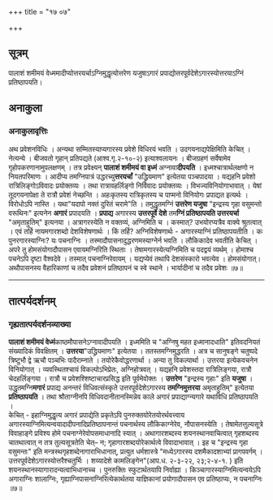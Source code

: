 +++
title = "१७ ०७"

+++
## सूत्रम्
पालाशं शमीमयं वेध्ममादीप्योत्तरयर्चाऽग्निमुद्धृत्योत्तरेण यजुषाऽगारं प्रपाद्योत्तरपूर्वदेशेऽगारस्योत्तरयाऽग्निं प्रतिष्ठापयति।

## अनाकुला
### अनाकुलावृत्तिः
अथ प्रवेशनविधिः ।
अन्यथा सम्मितस्याप्यगारस्य प्रवेशे विधिरयं भवति ।
उदगयनाद्यपेक्षिमिति केचित् ।
नेत्यन्ये ।
बीजवतो गृहान् प्रतिपद्यते (आश्व.गृ.२-१०-२) इत्याश्वलायनः ।
बीजग्रहणं सर्वेषामेव गृहोपकरणानामुपलक्षणम् ।
तत्र प्रवेक्ष्यन् **पालाशं शमीमयं वा इध्मं** अग्नावा**दीपयति** ।
इध्मश्चात्रार्थलक्षणो न नियतपरिमाणः ।
आदीप्य तमग्निपात्रं उद्धरच्यु**त्तरयर्चां** "उद्ध्रियमाण" इत्येतया पञ्चपादया ।
यद्यहनि प्रवेशो रात्रिलिङ्गोऽविवादः प्रयोक्तव्यः ।
तथा रात्रावहर्लिङ्गो निर्विवादः प्रयोक्तव्यः ।
विभज्यविनियोगाभावात् ।
येषां तूदगयनापेक्षा ते रात्रौ प्रवेशं नेच्छन्ति ।
अहःकृतस्य रात्रिकृतस्य च पाप्मनो विनियोगः प्रपाद्यत इत्यर्थः ।
विरोधोऽपि नास्ति ।
यथा"यदापो नक्तं दुरितं चरामे"ति ।
तमुद्धृतमग्निं **उत्तरेण यजुषा** "इन्द्रस्य गृहा वसुमन्तो वरूथिनः" इत्यनेन **अगारं** प्रपादयति ।
**प्रपाद्य** अगारस्य **उत्तरपूर्वे देशे** तम**ग्निं प्रतिष्ठापयति उत्तरयर्चा** "अमृताहुतिम्" इत्यनया ।
अत्रागरस्येति न वक्तव्यं, अग्निमिति च ।
कस्मात्? उभयोरप्यत्रैव वाक्ये श्रुतत्वात् ।
एवं तर्हि नायमगारशब्दो देशविशेषणार्थः ।
किं तर्हि? अग्निविशेषणार्थः - अगारस्याग्निं प्रतिष्ठापयतीति ।
कः पुनरगारस्याग्निः? यः पचनाग्निः ।
तस्मादौपासनादुद्धरणमस्याग्नेर्न भवति ।
लौकिकादेव भवतीति केचित् ।
अपरे तु होमसंयोगादौपासन एवायमग्निरिति स्थिताः ।
तेषामगारस्येत्यग्निमिति च पदद्वयं व्यर्थम् ।
होमाश्च पचनेऽपि दृष्टा वैश्वदेवे ।
तस्मात् पचनाग्निरेवायम् ।
यद्यप्येवं तथापि देशसंस्कारो भवत्येव ।
होमसंयोगात्। अथौपासनस्य वैहारिकाणां च तदैव प्रवेशनं प्रतिष्ठापनं च स्वे स्थाने ।
भार्यादीनां च तदैव प्रवेशः ॥७॥
________________________

## तात्पर्यदर्शनम्
### गृह्यतात्पर्यदर्शनव्याख्या
**पालाशं शमीमयं वेध्मं**काष्ठमौपासनेऽग्नावादीपयति । इध्ममिति च "अग्निषु महत इध्मानादधाति" इतिवदनियतं संख्यादिकं विवक्षितम् ।
**उत्तरया**"उद्ध्रियमाणः" इत्येतया । ततस्तमग्निमुद्धरति ।
अत्र च सानुषङ्गे चतुष्पदे त्रिष्टुभौ द्वे ऋचौ पञ्चभिः पादैराम्नाते ।
तयोरेकैवोद्धरणार्था । अन्या तु विकल्पार्था । उत्तरया इत्येकवचनेन विनियोगात् ।
व्यवस्थितश्चायं विकल्पोऽभिप्रेतः, अग्निहोत्रवत् ।
यद्यहनि प्रवेशस्तदा रात्रिलिङ्गया, रात्रौ चेदहर्लिङ्गया ।
रात्रौ च प्रवेशश्शिष्टाचारप्रसिद्ध इति पूर्वमेवोक्तः ।
**उत्तरेण** "इन्द्रस्य गृहाः" इति **यजुषा** ।
उद्धृतमग्नि**मगारं** प्रपाद्य अनन्तरं विधिवत्संस्कृते उत्तरपूर्वदेशेऽगारस्य **तमग्निमुत्तरया** अमृताहुतिम्" इत्येतया **प्रतिष्ठापयति** ।
तथा श्रौताग्नीनपि विधिवदानीतानस्मिन्नेव काले अगारं प्रपाद्याग्न्यगारे यथाविधि प्रतिष्ठापयति ।  
केचित् - इहाग्निमुद्धृत्य अगारं प्रपाद्येति प्रकृतेऽपि पुनरुक्तयोरेतयोरर्थवत्त्वाय अगारस्याग्निमित्यन्वयादादीपनादिप्रतिष्ठापनान्तं पचनार्थस्य लौकिकाग्नेरेव, नौपासनस्येति ।
तेषामेतत्तुल्यसूत्रे विवाहाङ्गे प्रविश्य होमे पचनाग्नेरेवोपसमाधानादि स्यात् ।
अथागारशब्दस्य शयनस्थानवाचित्वात् गृहशब्दस्य चातथात्वात् न तत्र तुल्यसूत्रतेति चेत्– न; गृहागारशब्दयोरेकार्थत्वे विवादाभावात् ।
इह च "इन्द्रस्य गृहा वसुमन्तः" इति मन्त्रस्थगृहशब्देनागाराभिधानात्, प्रत्युत धर्मशास्त्रे "मध्येऽगारस्य दशमैकादशाभ्यां प्रागपवर्गम् ।
उत्तरपूर्वदेशेऽगारस्योत्तरैश्चतुर्भिः । शय्यादेशे कामलिङ्गेन"(आप.ध. २-३-२२, २३;२-४-१. ) इति शयनस्थानस्यागारादन्यत्वाभिधानाच्च ।
पुनरुक्तिः स्फुटार्थतयापि निर्वाह्या । किञ्चागारस्याग्निमित्यन्वयेऽपि अगाराग्निः शालाग्निः, गृह्याग्निपासनाग्निरित्येकार्थतया याज्ञिकानां प्रयोगादौपासन एव प्रतिष्ठाप्यः, न पचनाग्निः ॥७॥
